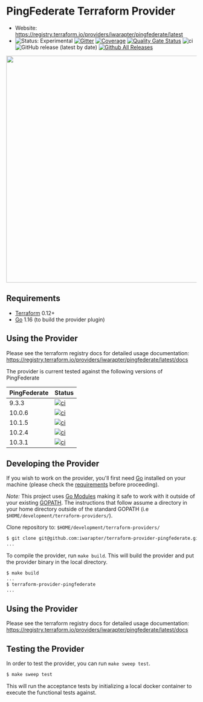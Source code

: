 PingFederate Terraform Provider
==================

- Website: https://registry.terraform.io/providers/iwarapter/pingfederate/latest
- ![Status: Experimental](https://img.shields.io/badge/status-experimental-EAAA32) [![Gitter](https://badges.gitter.im/iwarapter/terraform-provider-pingfederate.svg)](https://gitter.im/iwarapter/terraform-provider-pingfederate?utm_source=badge&utm_medium=badge&utm_campaign=pr-badge)
  [![Coverage](https://sonarcloud.io/api/project_badges/measure?project=github.com.iwarapter.terraform-provider-pingfederate&metric=coverage)](https://sonarcloud.io/dashboard?id=github.com.iwarapter.terraform-provider-pingfederate)
  [![Quality Gate Status](https://sonarcloud.io/api/project_badges/measure?project=github.com.iwarapter.terraform-provider-pingfederate&metric=alert_status)](https://sonarcloud.io/dashboard?id=github.com.iwarapter.terraform-provider-pingfederate)
  ![ci](https://github.com/iwarapter/terraform-provider-pingfederate/workflows/ci/badge.svg)
  ![GitHub release (latest by date)](https://img.shields.io/github/v/release/iwarapter/terraform-provider-pingfederate)
  [![Github All Releases](https://img.shields.io/github/downloads/iwarapter/terraform-provider-pingfederate/total.svg)]()

<img src="https://cdn.rawgit.com/hashicorp/terraform-website/master/content/source/assets/images/logo-hashicorp.svg" width="600px">

Requirements
------------

- [Terraform](https://www.terraform.io/downloads.html) 0.12+
- [Go](https://golang.org/doc/install) 1.16 (to build the provider plugin)

Using the Provider
----------------------

Please see the terraform registry docs for detailed usage documentation:
https://registry.terraform.io/providers/iwarapter/pingfederate/latest/docs

The provider is current tested against the following versions of PingFederate

| PingFederate | Status |
|------------|--------|
| 9.3.3 | [![ci](https://github.com/iwarapter/terraform-provider-pingfederate/actions/workflows/build.yaml/badge.svg)](https://github.com/iwarapter/terraform-provider-pingfederate/actions/workflows/build.yaml)|
| 10.0.6 | [![ci](https://github.com/iwarapter/terraform-provider-pingfederate/actions/workflows/build.yaml/badge.svg)](https://github.com/iwarapter/terraform-provider-pingfederate/actions/workflows/build.yaml)|
| 10.1.5 | [![ci](https://github.com/iwarapter/terraform-provider-pingfederate/actions/workflows/build.yaml/badge.svg)](https://github.com/iwarapter/terraform-provider-pingfederate/actions/workflows/build.yaml)|
| 10.2.4 | [![ci](https://github.com/iwarapter/terraform-provider-pingfederate/actions/workflows/build.yaml/badge.svg)](https://github.com/iwarapter/terraform-provider-pingfederate/actions/workflows/build.yaml)|
| 10.3.1 | [![ci](https://github.com/iwarapter/terraform-provider-pingfederate/actions/workflows/build.yaml/badge.svg)](https://github.com/iwarapter/terraform-provider-pingfederate/actions/workflows/build.yaml)|

Developing the Provider
---------------------

If you wish to work on the provider, you'll first need [Go](http://www.golang.org) installed on your machine (please check the [requirements](https://github.com/iwarapter/terraform-provider-pingfederate#requirements) before proceeding).

*Note:* This project uses [Go Modules](https://blog.golang.org/using-go-modules) making it safe to work with it outside of your existing [GOPATH](http://golang.org/doc/code.html#GOPATH). The instructions that follow assume a directory in your home directory outside of the standard GOPATH (i.e `$HOME/development/terraform-providers/`).

Clone repository to: `$HOME/development/terraform-providers/`

```sh
$ git clone git@github.com:iwarapter/terraform-provider-pingfederate.git
...
```

To compile the provider, run `make build`. This will build the provider and put the provider binary in the local directory.

```sh
$ make build
...
$ terraform-provider-pingfederate
...
```

Using the Provider
----------------------

Please see the terraform registry docs for detailed usage documentation:
https://registry.terraform.io/providers/iwarapter/pingfederate/latest/docs

Testing the Provider
---------------------------

In order to test the provider, you can run `make sweep test`.

```sh
$ make sweep test
```

This will run the acceptance tests by initializing a local docker container to execute the functional tests against.
